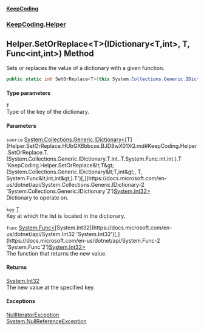 #### [KeepCoding](index.md 'index')
### [KeepCoding](KeepCoding.md 'KeepCoding').[Helper](Helper.md 'KeepCoding.Helper')
## Helper.SetOrReplace&lt;T&gt;(IDictionary&lt;T,int&gt;, T, Func&lt;int,int&gt;) Method
Sets or replaces the value of a dictionary with a given function.  
```csharp
public static int SetOrReplace<T>(this System.Collections.Generic.IDictionary<T,int> source, T key, System.Func<int,int> func);
```
#### Type parameters
<a name='KeepCoding.Helper.SetOrReplace.T.(System.Collections.Generic.IDictionary.T.int..T.System.Func.int.int.).T'></a>
`T`  
Type of the key of the dictionary.
  
#### Parameters
<a name='KeepCoding.Helper.SetOrReplace.T.(System.Collections.Generic.IDictionary.T.int..T.System.Func.int.int.).source'></a>
`source` [System.Collections.Generic.IDictionary&lt;](https://docs.microsoft.com/en-us/dotnet/api/System.Collections.Generic.IDictionary-2 'System.Collections.Generic.IDictionary`2')[T](Helper.SetOrReplace.HUbGX6bbcxe.BJD8wX01XQ.md#KeepCoding.Helper.SetOrReplace.T.(System.Collections.Generic.IDictionary.T.int..T.System.Func.int.int.).T 'KeepCoding.Helper.SetOrReplace&lt;T&gt;(System.Collections.Generic.IDictionary&lt;T,int&gt;, T, System.Func&lt;int,int&gt;).T')[,](https://docs.microsoft.com/en-us/dotnet/api/System.Collections.Generic.IDictionary-2 'System.Collections.Generic.IDictionary`2')[System.Int32](https://docs.microsoft.com/en-us/dotnet/api/System.Int32 'System.Int32')[&gt;](https://docs.microsoft.com/en-us/dotnet/api/System.Collections.Generic.IDictionary-2 'System.Collections.Generic.IDictionary`2')  
Dictionary to operate on.
  
<a name='KeepCoding.Helper.SetOrReplace.T.(System.Collections.Generic.IDictionary.T.int..T.System.Func.int.int.).key'></a>
`key` [T](Helper.SetOrReplace.HUbGX6bbcxe.BJD8wX01XQ.md#KeepCoding.Helper.SetOrReplace.T.(System.Collections.Generic.IDictionary.T.int..T.System.Func.int.int.).T 'KeepCoding.Helper.SetOrReplace&lt;T&gt;(System.Collections.Generic.IDictionary&lt;T,int&gt;, T, System.Func&lt;int,int&gt;).T')  
Key at which the list is located in the dictionary.
  
<a name='KeepCoding.Helper.SetOrReplace.T.(System.Collections.Generic.IDictionary.T.int..T.System.Func.int.int.).func'></a>
`func` [System.Func&lt;](https://docs.microsoft.com/en-us/dotnet/api/System.Func-2 'System.Func`2')[System.Int32](https://docs.microsoft.com/en-us/dotnet/api/System.Int32 'System.Int32')[,](https://docs.microsoft.com/en-us/dotnet/api/System.Func-2 'System.Func`2')[System.Int32](https://docs.microsoft.com/en-us/dotnet/api/System.Int32 'System.Int32')[&gt;](https://docs.microsoft.com/en-us/dotnet/api/System.Func-2 'System.Func`2')  
The function that returns the new value.
  
#### Returns
[System.Int32](https://docs.microsoft.com/en-us/dotnet/api/System.Int32 'System.Int32')  
The new value at the specified key.
#### Exceptions
[NullIteratorException](NullIteratorException.md 'KeepCoding.Internal.NullIteratorException')  
[System.NullReferenceException](https://docs.microsoft.com/en-us/dotnet/api/System.NullReferenceException 'System.NullReferenceException')  
